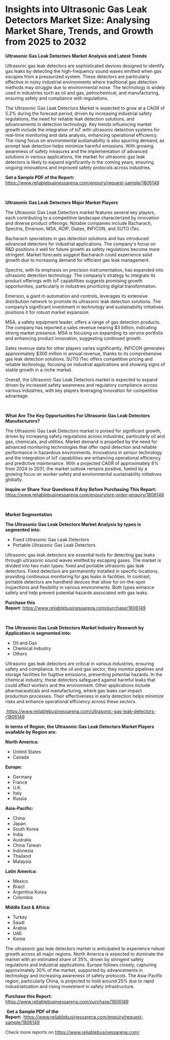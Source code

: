 <p><h1>Insights into Ultrasonic Gas Leak Detectors Market Size: Analysing Market Share, Trends, and Growth from 2025 to 2032</h1></p><p><strong>Ultrasonic Gas Leak Detectors Market Analysis and Latest Trends</strong></p>
<p><p>Ultrasonic gas leak detectors are sophisticated devices designed to identify gas leaks by detecting the high-frequency sound waves emitted when gas escapes from a pressurized system. These detectors are particularly effective in noisy industrial environments where traditional gas detection methods may struggle due to environmental noise. The technology is widely used in industries such as oil and gas, petrochemical, and manufacturing, ensuring safety and compliance with regulations.</p><p>The Ultrasonic Gas Leak Detectors Market is expected to grow at a CAGR of 5.2% during the forecast period, driven by increasing industrial safety regulations, the need for reliable leak detection solutions, and advancements in detection technology. Key trends influencing market growth include the integration of IoT with ultrasonic detection systems for real-time monitoring and data analysis, enhancing operational efficiency. The rising focus on environmental sustainability is also spurring demand, as prompt leak detection helps minimize harmful emissions. With growing awareness of safety measures and the implementation of advanced solutions in various applications, the market for ultrasonic gas leak detectors is likely to expand significantly in the coming years, ensuring ongoing innovations and improved safety protocols across industries.</p></p>
<p><strong>Get a Sample PDF of the Report:&nbsp;</strong> <a href="https://www.reliablebusinessarena.com/enquiry/request-sample/1806149?utm_campaign=2614&utm_medium=2&utm_source=Github&utm_content=ia&utm_term=20022025&utm_id=ultrasonic-gas-leak-detectors">https://www.reliablebusinessarena.com/enquiry/request-sample/1806149</a></p>
<p>&nbsp;</p>
<p><strong>Ultrasonic Gas Leak Detectors Major Market Players</strong></p>
<p><p>The Ultrasonic Gas Leak Detectors market features several key players, each contributing to a competitive landscape characterized by innovation and diverse product offerings. Notable companies include Bacharach, Spectris, Emerson, MSA, AOIP, Diatex, INFICON, and SUTO iTec.</p><p>Bacharach specializes in gas detection solutions and has introduced advanced detectors for industrial applications. The company's focus on R&D positions it well for future growth as safety regulations become more stringent. Market forecasts suggest Bacharach could experience solid growth due to increasing demand for efficient gas leak management.</p><p>Spectris, with its emphasis on precision instrumentation, has expanded into ultrasonic detection technology. The company’s strategy to integrate its product offerings with IoT capabilities suggests promising growth opportunities, particularly in industries prioritizing digital transformation.</p><p>Emerson, a giant in automation and controls, leverages its extensive distribution network to promote its ultrasonic leak detection solutions. The company’s significant investment in technology and sustainability initiatives positions it for robust market expansion.</p><p>MSA, a safety equipment leader, offers a range of gas detection products. The company has reported a sales revenue nearing $3 billion, indicating strong market presence. MSA is focusing on expanding its service portfolio and enhancing product innovation, suggesting continued growth.</p><p>Sales revenue data for other players varies significantly. INFICON generates approximately $300 million in annual revenue, thanks to its comprehensive gas leak detection solutions. SUTO iTec offers competitive pricing and reliable technology, focusing on industrial applications and showing signs of stable growth in a niche market.</p><p>Overall, the Ultrasonic Gas Leak Detectors market is expected to expand driven by increased safety awareness and regulatory compliance across various industries, with key players leveraging innovation for competitive advantage.</p></p>
<p>&nbsp;</p>
<p><strong>What Are The Key Opportunities For Ultrasonic Gas Leak Detectors Manufacturers?</strong></p>
<p><p>The Ultrasonic Gas Leak Detectors market is poised for significant growth, driven by increasing safety regulations across industries, particularly oil and gas, chemicals, and utilities. Market demand is propelled by the need for advanced monitoring technologies that offer rapid detection and reliable performance in hazardous environments. Innovations in sensor technology and the integration of IoT capabilities are enhancing operational efficiency and predictive maintenance. With a projected CAGR of approximately 8% from 2024 to 2031, the market outlook remains positive, fueled by a growing focus on worker safety and environmental sustainability initiatives globally.</p></p>
<p><strong>Inquire or Share Your Questions If Any Before Purchasing This Report:</strong> <a href="https://www.reliablebusinessarena.com/enquiry/pre-order-enquiry/1806149?utm_campaign=2614&utm_medium=2&utm_source=Github&utm_content=ia&utm_term=20022025&utm_id=ultrasonic-gas-leak-detectors">https://www.reliablebusinessarena.com/enquiry/pre-order-enquiry/1806149</a></p>
<p>&nbsp;</p>
<p><strong>Market Segmentation</strong></p>
<p><strong>The Ultrasonic Gas Leak Detectors Market Analysis by types is segmented into:</strong></p>
<p><ul><li>Fixed Ultrasonic Gas Leak Detectors</li><li>Portable Ultrasonic Gas Leak Detectors</li></ul></p>
<p><p>Ultrasonic gas leak detectors are essential tools for detecting gas leaks through ultrasonic sound waves emitted by escaping gases. The market is divided into two main types: fixed and portable ultrasonic gas leak detectors. Fixed detectors are permanently installed in specific locations, providing continuous monitoring for gas leaks in facilities. In contrast, portable detectors are handheld devices that allow for on-the-spot inspections and flexibility in various environments. Both types enhance safety and help prevent potential hazards associated with gas leaks.</p></p>
<p><strong>Purchase this Report:&nbsp;</strong><a href="https://www.reliablebusinessarena.com/purchase/1806149?utm_campaign=2614&utm_medium=2&utm_source=Github&utm_content=ia&utm_term=20022025&utm_id=ultrasonic-gas-leak-detectors">https://www.reliablebusinessarena.com/purchase/1806149</a></p>
<p>&nbsp;</p>
<p><strong>The Ultrasonic Gas Leak Detectors Market Industry Research by Application is segmented into:</strong></p>
<p><ul><li>Oil and Gas</li><li>Chemical Industry</li><li>Others</li></ul></p>
<p><p>Ultrasonic gas leak detectors are critical in various industries, ensuring safety and compliance. In the oil and gas sector, they monitor pipelines and storage facilities for fugitive emissions, preventing potential hazards. In the chemical industry, these detectors safeguard against harmful leaks that could affect workers and the environment. Other applications include pharmaceuticals and manufacturing, where gas leaks can impact production processes. Their effectiveness in early detection helps minimize risks and enhance operational efficiency across these sectors.</p></p>
<p><a href="https://www.reliablebusinessarena.com/ultrasonic-gas-leak-detectors-r1806149?utm_campaign=2614&utm_medium=2&utm_source=Github&utm_content=ia&utm_term=20022025&utm_id=ultrasonic-gas-leak-detectors">&nbsp;https://www.reliablebusinessarena.com/ultrasonic-gas-leak-detectors-r1806149</a></p>
<p><strong>In terms of Region, the Ultrasonic Gas Leak Detectors Market Players available by Region are:</strong></p>
<p>
    <p> <strong> North America: </strong>
        <ul>
            <li>United States</li>
            <li>Canada</li>
        </ul>
        </p> 
    <p> <strong> Europe: </strong>
        <ul>
            <li>Germany</li>
            <li>France</li>
            <li>U.K.</li>
            <li>Italy</li>
            <li>Russia</li>
        </ul>
        </p> 
    <p> <strong> Asia-Pacific: </strong>
        <ul>
            <li>China</li>
            <li>Japan</li>
            <li>South Korea</li>
            <li>India</li>
            <li>Australia</li>
            <li>China Taiwan</li>
            <li>Indonesia</li>
            <li>Thailand</li>
            <li>Malaysia</li>
        </ul>
        </p> 
    <p> <strong> Latin America: </strong>
        <ul>
            <li>Mexico</li>
            <li>Brazil</li>
            <li>Argentina Korea</li>
            <li>Colombia</li>
        </ul>
        </p> 
    <p> <strong> Middle East & Africa: </strong>
        <ul>
            <li>Turkey</li>
            <li>Saudi</li>
            <li>Arabia</li>
            <li>UAE</li>
            <li>Korea</li>
        </ul>
    </p>
    </p>
<p><p>The ultrasonic gas leak detectors market is anticipated to experience robust growth across all major regions. North America is expected to dominate the market with an estimated share of 35%, driven by stringent safety regulations and industrial applications. Europe follows closely, capturing approximately 30% of the market, supported by advancements in technology and increasing awareness of safety protocols. The Asia-Pacific region, particularly China, is projected to hold around 25% due to rapid industrialization and rising investment in safety infrastructure.</p></p>
<p><strong>Purchase this Report: </strong><a href="https://www.reliablebusinessarena.com/purchase/1806149?utm_campaign=2614&utm_medium=2&utm_source=Github&utm_content=ia&utm_term=20022025&utm_id=ultrasonic-gas-leak-detectors">https://www.reliablebusinessarena.com/purchase/1806149</a></p>
<p>&nbsp;<strong>Get a Sample PDF of the Report:&nbsp;&nbsp;</strong><a href="https://www.reliablebusinessarena.com/enquiry/request-sample/1806149?utm_campaign=2614&utm_medium=2&utm_source=Github&utm_content=ia&utm_term=20022025&utm_id=ultrasonic-gas-leak-detectors">https://www.reliablebusinessarena.com/enquiry/request-sample/1806149</a></p>
<p><strong></strong></p>
<p>Check more reports on <a href="https://www.reliablebusinessarena.com/?utm_campaign=2614&utm_medium=2&utm_source=Github&utm_content=ia&utm_term=20022025&utm_id=ultrasonic-gas-leak-detectors">https://www.reliablebusinessarena.com/</a></p>